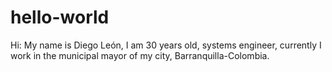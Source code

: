 # hello-world
Hi:
My name is Diego León, I am 30 years old, systems engineer, currently I work in the municipal mayor of my city, Barranquilla-Colombia.

